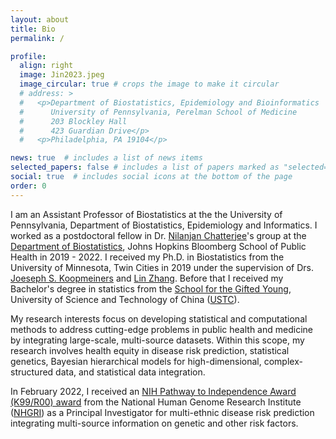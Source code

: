```yaml
---
layout: about
title: Bio
permalink: /

profile:
  align: right
  image: Jin2023.jpeg
  image_circular: true # crops the image to make it circular
  # address: >
  #   <p>Department of Biostatistics, Epidemiology and Bioinformatics
  #      University of Pennsylvania, Perelman School of Medicine
  #      203 Blockley Hall
  #      423 Guardian Drive</p>
  #   <p>Philadelphia, PA 19104</p>

news: true  # includes a list of news items
selected_papers: false # includes a list of papers marked as "selected={true}"
social: true  # includes social icons at the bottom of the page
order: 0
---
```




I am an Assistant Professor of Biostatistics at the the University of Pennsylvania, Department of Biostatistics, Epidemiology and Informatics. I worked as a postdoctoral fellow in Dr. [Nilanjan Chatterjee](https://nilanjanchatterjee.org/)'s group at the [Department of Biostatistics](https://www.jhsph.edu/departments/biostatistics/), Johns Hopkins Bloomberg School of Public Health in 2019 - 2022. I received my Ph.D. in Biostatistics from the University of Minnesota, Twin Cities in 2019 under the supervision of Drs. [Joeseph S. Koopmeiners](https://directory.sph.umn.edu/bio/sph-a-z/joseph-koopmeiners) and [Lin Zhang](https://directory.sph.umn.edu/bio/sph-a-z/lin-zhang). Before that I received my Bachelor's degree in statistics from the [School for the Gifted Young](https://en.scgy.ustc.edu.cn/), University of Science and Technology of China ([USTC](https://en.ustc.edu.cn/)).

My research interests focus on developing statistical and computational methods to address cutting-edge problems in public health and medicine by integrating large-scale, multi-source datasets. Within this scope, my research involves health equity in disease risk prediction, statistical genetics, Bayesian hierarchical models for high-dimensional, complex-structured data, and statistical data integration.

In February 2022, I received an [NIH Pathway to Independence Award (K99/R00) award](https://reporter.nih.gov/search/5u7x8jpqxUSznDKcHnIqSw/project-details/10349828) from the National Human Genome Research Institute ([NHGRI](https://www.genome.gov/)) as a Principal Investigator for multi-ethnic disease risk prediction integrating multi-source information on genetic and other risk factors.


&nbsp;
